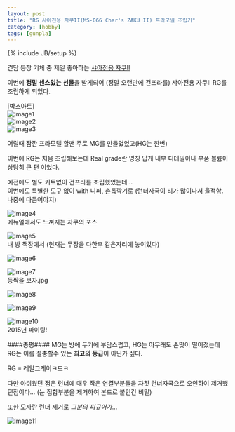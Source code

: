 ```yaml
---
layout: post
title: "RG 샤아전용 자쿠II(MS-066 Char's ZAKU II) 프라모델 조립기"
category: [hobby]
tags: [gunpla]
---
```

{% include JB/setup %}

건담 등장 기체 중 제일 좋아하는 [샤아전용 자쿠II](https://mirror.enha.kr/wiki/%EC%83%A4%EC%95%84%EC%A0%84%EC%9A%A9%20%EC%9E%90%EC%BF%A0II)   

이번에 **정말 센스있는 선물**을 받게되어 (정말 오랜만에 건프라를) 샤아전용 자쿠II RG를 조립하게 되었다. 

[박스아트]  
![image1](https://lh6.googleusercontent.com/-chjPpz2-5LI/VKO1i7904ZI/AAAAAAAAAIk/HEWURgpu1i0/w1318-h988-no/IMG_2378-exif-small.jpg)  
![image2](https://lh6.googleusercontent.com/-6TOC7bpzf_c/VKO1i8x2-II/AAAAAAAAAJc/sirpz3Sr98s/w1318-h988-no/IMG_2379-exif-small.JPG)  
![image3](https://lh6.googleusercontent.com/-O1fqyBZohiI/VKO1jp1nc8I/AAAAAAAAAIw/j8prqwTbJn4/w1318-h988-no/IMG_2380-exif-small.JPG)  

어릴때 잠깐 프라모델 할땐 주로 MG를 만들었었고(HG는 한번)

이번에 RG는 처음 조립해보는데 Real grade란 명칭 답게 
내부 디테일이나 부품 볼륨이 상당히 큰 편 이었다.  

예전에도 별도 키트없이 건프라를 조립했었는데...  
이번에도 특별한 도구 없이 with 니퍼, 손톱깍기로
(런너자국이 티가 많이나서 울적함. 나중에 다듬어야지)

![image4](https://lh3.googleusercontent.com/-JTIbpHONeMY/VKO1ipl2PSI/AAAAAAAAAJk/T4BYVgDP9hc/w742-h988-no/IMG_2377-exif-small.jpg)  
메뉴얼에서도 느껴지는 자쿠의 포스

![image5](https://lh6.googleusercontent.com/-N67FBiQIGJ0/VKO1jlifcyI/AAAAAAAAAIo/tnSFURnFxPg/w1318-h988-no/IMG_2387-exif-small.JPG)  
내 방 책장에서 (현재는 무장을 다한후 같은자리에 놓여있다)

![image6](https://lh6.googleusercontent.com/-gg9x6q9hVDg/VKO1kshn03I/AAAAAAAAAI4/rLaLfRW9Ldg/w742-h988-no/IMG_2390-exif-small.jpg)  

![image7](https://lh3.googleusercontent.com/-L9TKNcsLKfc/VKO1ldUpAoI/AAAAAAAAAJE/WQaxpACpFf4/w742-h988-no/IMG_2393-exif-small.jpg)  
등짝을 보자.jpg

![image8](https://lh4.googleusercontent.com/-Oz367K_-6zI/VKO1lspTJ7I/AAAAAAAAAJQ/vf0DeQEWnws/w742-h988-no/IMG_2395-exif-small.jpg)  

![image9](https://lh5.googleusercontent.com/-hKx7Idwlxlw/VKO1mW_NL6I/AAAAAAAAAJU/F6cnHSR-Qqo/w740-h986-no/IMG_2396-exif-small.jpg)

![image10](https://lh5.googleusercontent.com/-JhYvgdng2Bg/VKO1m-wdL9I/AAAAAAAAAJg/RheT9uh3Pmc/w740-h986-no/IMG_2397-exif-small.jpg)  
2015년 파이팅!      
   
####총평####
MG는 방에 두기에 부담스럽고, HG는 아무래도 손맛이 떨어졌는데
RG는 이를 절충할수 있는 **최고의 등급**이 아닌가 싶다. 

RG = 레알그레이ㅋ드ㅋ

다만 아쉬웠던 점은 런너에 매우 작은 연결부분들을 자칫 런너자국으로 
오인하여 제거했던점이다... (눈 접합부분을 제거하여 본드로 붙인건 비밀)

또한 모자란 런너 제거로 *그분의 피규어가*...  

![image11](https://lh6.googleusercontent.com/-NZSmDCN2EhE/VKO1kXts5sI/AAAAAAAAAJY/sBwCdp9IbzI/w740-h986-no/IMG_2389-exif-small.JPG)

